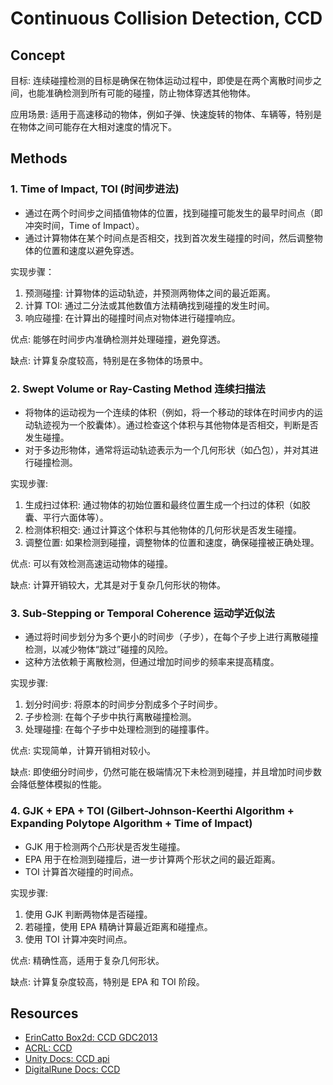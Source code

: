 
# Continuous Collision Detection, CCD


## Concept

目标: 连续碰撞检测的目标是确保在物体运动过程中，即使是在两个离散时间步之间，也能准确检测到所有可能的碰撞，防止物体穿透其他物体。

应用场景: 适用于高速移动的物体，例如子弹、快速旋转的物体、车辆等，特别是在物体之间可能存在大相对速度的情况下。

## Methods

### 1. Time of Impact, TOI (时间步进法)

- 通过在两个时间步之间插值物体的位置，找到碰撞可能发生的最早时间点（即冲突时间，Time of Impact）。
- 通过计算物体在某个时间点是否相交，找到首次发生碰撞的时间，然后调整物体的位置和速度以避免穿透。

实现步骤：
1. 预测碰撞: 计算物体的运动轨迹，并预测两物体之间的最近距离。
2. 计算 TOI: 通过二分法或其他数值方法精确找到碰撞的发生时间。
3. 响应碰撞: 在计算出的碰撞时间点对物体进行碰撞响应。

优点: 能够在时间步内准确检测并处理碰撞，避免穿透。

缺点: 计算复杂度较高，特别是在多物体的场景中。


### 2. Swept Volume or Ray-Casting Method 连续扫描法

- 将物体的运动视为一个连续的体积（例如，将一个移动的球体在时间步内的运动轨迹视为一个胶囊体）。通过检查这个体积与其他物体是否相交，判断是否发生碰撞。
- 对于多边形物体，通常将运动轨迹表示为一个几何形状（如凸包），并对其进行碰撞检测。

实现步骤:
1. 生成扫过体积: 通过物体的初始位置和最终位置生成一个扫过的体积（如胶囊、平行六面体等）。
2. 检测体积相交: 通过计算这个体积与其他物体的几何形状是否发生碰撞。
3. 调整位置: 如果检测到碰撞，调整物体的位置和速度，确保碰撞被正确处理。

优点: 可以有效检测高速运动物体的碰撞。

缺点: 计算开销较大，尤其是对于复杂几何形状的物体。


### 3. Sub-Stepping or Temporal Coherence  运动学近似法

- 通过将时间步划分为多个更小的时间步（子步），在每个子步上进行离散碰撞检测，以减少物体“跳过”碰撞的风险。
- 这种方法依赖于离散检测，但通过增加时间步的频率来提高精度。

实现步骤:

1. 划分时间步: 将原本的时间步分割成多个子时间步。
2. 子步检测: 在每个子步中执行离散碰撞检测。
3. 处理碰撞: 在每个子步中处理检测到的碰撞事件。

优点: 实现简单，计算开销相对较小。

缺点: 即使细分时间步，仍然可能在极端情况下未检测到碰撞，并且增加时间步数会降低整体模拟的性能。


### 4. GJK + EPA + TOI (Gilbert-Johnson-Keerthi Algorithm + Expanding Polytope Algorithm + Time of Impact)


- GJK 用于检测两个凸形状是否发生碰撞。
- EPA 用于在检测到碰撞后，进一步计算两个形状之间的最近距离。
- TOI 计算首次碰撞的时间点。

实现步骤:
1. 使用 GJK 判断两物体是否碰撞。
2. 若碰撞，使用 EPA 精确计算最近距离和碰撞点。
3. 使用 TOI 计算冲突时间点。

优点: 精确性高，适用于复杂几何形状。

缺点: 计算复杂度较高，特别是 EPA 和 TOI 阶段。



## Resources

- [ErinCatto Box2d: CCD GDC2013](https://box2d.org/files/ErinCatto_ContinuousCollision_GDC2013.pdf)
- [ACRL: CCD](https://zhuanlan.zhihu.com/p/380532960)
- [Unity Docs: CCD api](https://docs.unity3d.com/2023.1/Documentation/Manual/ContinuousCollisionDetection.html)
- [DigitalRune Docs: CCD](https://digitalrune.github.io/DigitalRune-Documentation/html/138fc8fe-c536-40e0-af6b-0fb7e8eb9623.htm#Solutions)